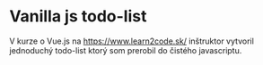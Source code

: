 # Vanilla js todo-list

V kurze o Vue.js na https://www.learn2code.sk/ inštruktor vytvoril jednoduchý todo-list ktorý som prerobil do čistého javascriptu.